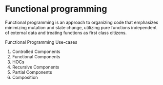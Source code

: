 # Functional programming

Functional programming is an approach to organizing code that emphasizes minimizing mutation and state change, utilizing pure functions independent of external data and treating functions as first class citizens.

Functional Programming Use-cases
1. Controlled Components
2. Functional Components
3. HOCs
4. Recursive Components
5. Partial Components
6. Composition




